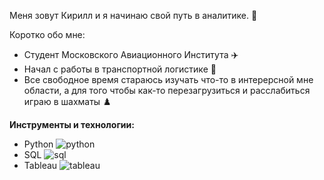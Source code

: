 Меня зовут Кирилл и я начинаю свой путь в аналитике. :information_desk_person:

Коротко обо мне:
- Студент Московского Авиационного Института :airplane:
- Начал с работы в транспортной логистике :truck:
- Все свободное время стараюсь изучать что-то в интерерсной мне области, а для того чтобы как-то перезагрузиться и расслабиться играю в шахматы :chess_pawn:

**Инструменты и технологии:**
- Python ![python](https://github.com/Bishopxzol/Bishopxzol/assets/129089524/19de8618-2aaa-48af-a1c0-1f11cdcaa088)
- SQL ![sql](https://github.com/Bishopxzol/Bishopxzol/assets/129089524/3a67e0e4-da04-4ffb-9c02-858347fba3d8)
- Tableau ![tableau](https://github.com/Bishopxzol/Bishopxzol/assets/129089524/a8c0e49c-cfe3-4d9d-9409-ba5d33ee1a93)
